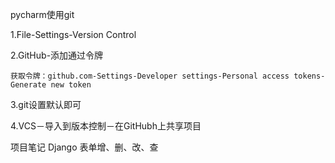 pycharm使用git

1.File-Settings-Version Control

2.GitHub-添加通过令牌

    获取令牌：github.com-Settings-Developer settings-Personal access tokens-Generate new token
3.git设置默认即可

4.VCS－导入到版本控制－在GitHubh上共享项目


项目笔记
Django 表单增、删、改、查